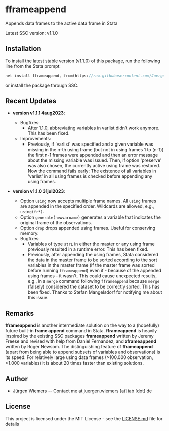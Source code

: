 # fframeappend

Appends data frames to the active data frame in Stata

Latest SSC version: v1.1.0

## Installation

To install the latest stable version (v1.1.0) of this package, run the following line from the Stata prompt:

```stata
net install fframeappend, from(https://raw.githubusercontent.com/JuergenWiemers/fframeappend/master/src) replace
```

or install the package through SSC.

## Recent Updates

* **version v1.1.1 4aug2023**:
    - Bugfixes:
      - After 1.1.0, abbreviating variables in varlist didn't work anymore. This has been fixed.
    - Improvements:
      - Previously, if 'varlist' was specified and a given variable was missing in the n-th using frame (but not in using frames 1 to (n-1)) the first n-1 frames were appended and then an error message about the missing variable was issued. Then, if option 'preserve' was also chosen, the currently active using frame was restored. Now the command fails early: The existence of all variables in 'varlist' in all using frames is checked before appending any using frames.


* **version v1.1.0 31jul2023**:
    - Option `using` now accepts multiple frame names. All `using` frames are appended in the specified order. Wildcards are allowed, e.g., `using(fr*)`.
    - Option `generate(newvarname)` generates a variable that indicates the original frame of the observations.
    - Option `drop` drops appended using frames. Useful for conserving memory.
    - Bugfixes:
      - Variables of type `strL` in either the master or any using frame previously resulted in a runtime error. This has been fixed.
      - Previously, after appending the using frames, Stata considered the data in the master frame to be sorted according to the sort variables in the master frame (if the master frame was sorted before running `fframeappend`) even if - because of the appended using frames - it wasn't. This could cause unexpected results, e.g., in a `merge` command following `fframeappend` because `merge` (falsely) considered the dataset to be correctly sorted. This has been fixed. Thanks to Stefan Mangelsdorf for notifying me about this issue.


## Remarks

**fframeappend** is another intermediate solution on the way to a (hopefully) future built-in **frame append** command in Stata.
**fframeappend** is heavily inspired by the existing SSC packages **frameappend** written by Jeremy Freese and revised with help from Daniel Fernandez, and **xframeappend** written by Roger Newsom.
The distinguishing feature of **fframeappend** (apart from being able to append subsets of variables and observations) is its speed: For relatively large using data frames (>100.000 observation, >1.000 variables) it is about 20 times faster than existing solutions.


## Author

* Jürgen Wiemers -- Contact me at juergen.wiemers [at] iab [dot] de

## License

This project is licensed under the MIT License - see the [LICENSE.md](LICENSE.md) file for details
